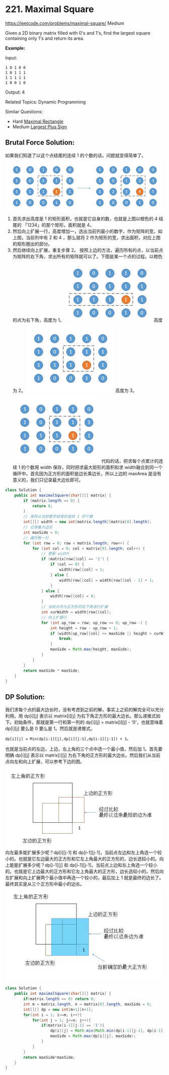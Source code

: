 # 221. Maximal Square
<https://leetcode.com/problems/maximal-square/>
Medium

Given a 2D binary matrix filled with 0's and 1's, find the largest square containing only 1's and return its area.

**Example:**

Input: 

    1 0 1 0 0
    1 0 1 1 1
    1 1 1 1 1
    1 0 0 1 0

Output: 4

Related Topics: Dynamic Programming

Similar Questions: 

* Hard [Maximal Rectangle](https://leetcode.com/problems/maximal-rectangle/)
* Medium [Largest Plus Sign](https://leetcode.com/problems/largest-plus-sign/)


## Brutal Force Solution: 

如果我们知道了以这个点结尾的连续 1 的个数的话，问题就变得简单了。
![alt text](../resources/85_3.jpg)
1. 首先求出高度是 1 的矩形面积，也就是它自身的数，也就是上图以橙色的 4 结尾的 「1234」的那个矩形，面积就是 4。
2. 然后向上扩展一行，高度增加一，选出当前列最小的数字，作为矩阵的宽，如上图，当前列中有 2 和 4 ，那么就将 2 作为矩形的宽，求出面积，对应上图的矩形圈出的部分。
3. 然后继续向上扩展，重复步骤 2。
按照上边的方法，遍历所有的点，以当前点为矩阵的右下角，求出所有的矩阵就可以了。下图是某一个点的过程。以橙色的点为右下角，高度为 1。
![alt text](../resources/85_4.jpg)
高度为 2。
![alt text](../resources/85_5.jpg)
高度为 3。
![alt text](../resources/85_5.jpg)
代码的话，把求每个点累计的连续 1 的个数用 width 保存，同时把求最大矩形的面积和求 width融合到同一个循环中。首先因为正方形的面积是边长乘边长，所以上边的 maxArea 是没有意义的，我们只记录最大边长即可。

```java
class Solution {
    public int maximalSquare(char[][] matrix) {
        if (matrix.length == 0) {
            return 0;
        }
        // 保存以当前数字结尾的连续 1 的个数
        int[][] width = new int[matrix.length][matrix[0].length];
        // 记录最大边长
        int maxSide = 0;
        // 遍历每一行
        for (int row = 0; row < matrix.length; row++) {
            for (int col = 0; col < matrix[0].length; col++) {
                // 更新 width
                if (matrix[row][col] == '1') {
                    if (col == 0) {
                        width[row][col] = 1;
                    } else {
                        width[row][col] = width[row][col - 1] + 1;
                    }
                } else {
                    width[row][col] = 0;
                }
                // 当前点作为正方形的右下角进行扩展
                int curWidth = width[row][col];
                // 向上扩展行
                for (int up_row = row; up_row >= 0; up_row--) {
                    int height = row - up_row + 1;
                    if (width[up_row][col] <= maxSide || height > curWidth) {
                        break;
                    }
                    maxSide = Math.max(height, maxSide);
                }
            }
        }
        return maxSide * maxSide;
    }
}
```



## DP Solution: 

我们求每个点的最大边长时，没有考虑到之前的解，事实上之前的解完全可以充分利用。用 dp[i][j] 表示以 matrix[i][j] 为右下角正方形的最大边长。那么递推式如下。初始条件，那就是第一行和第一列的 dp[i][j] = matrix[i][j] - '0'，也就意味着 dp[i][j] 要么是 0 要么是 1。然后就是递推式。

    dp[i][j] = Min(dp[i-1][j],dp[i][j-1],dp[i-1][j-1]) + 1。

也就是当前点的左边，上边，左上角的三个点中选一个最小值，然后加 1。首先要明确 dp[i][j] 表示以 matrix[i][j] 为右下角的正方形的最大边长。然后我们从当前点向左和向上扩展，可以参考下边的图。
![alt text](../resources/221_3.jpg)
向左最多能扩展多少呢？dp[i][j-1] 和 dp[i-1][j-1]，当前点左边和左上角选一个较小的。也就是它左边最大的正方形和它左上角最大的正方形的，边长选较小的。向上能能扩展多少呢？dp[i-1][j] 和 dp[i-1][j-1]，当前点上边和左上角选一个较小的。也就是它上边最大的正方形和它左上角最大的正方形，边长选较小的。然后向左扩展和向上扩展两个最小值中再选一个较小的，最后加上 1 就是最终的边长了。最终其实是从三个正方形中最小的边长。
![alt text](../resources/221_4.jpg)

```java
class Solution {
    public int maximalSquare(char[][] matrix) {
        if(matrix.length == 0) return 0;
        int m = matrix.length, n = matrix[0].length, maxSide = 0;
        int[][] dp = new int[m+1][n+1];
        for(int i = 1; i<=m; i++){
            for(int j = 1; j<=n; j++){
                if(matrix[i-1][j-1] == '1'){
                    dp[i][j] = Math.min(Math.min(dp[i-1][j-1], dp[i-1][j]), dp[i][j-1])+1;
                    maxSide = Math.max(dp[i][j], maxSide);
                }
            }
        }
        return maxSide*maxSide;
    }
}
```